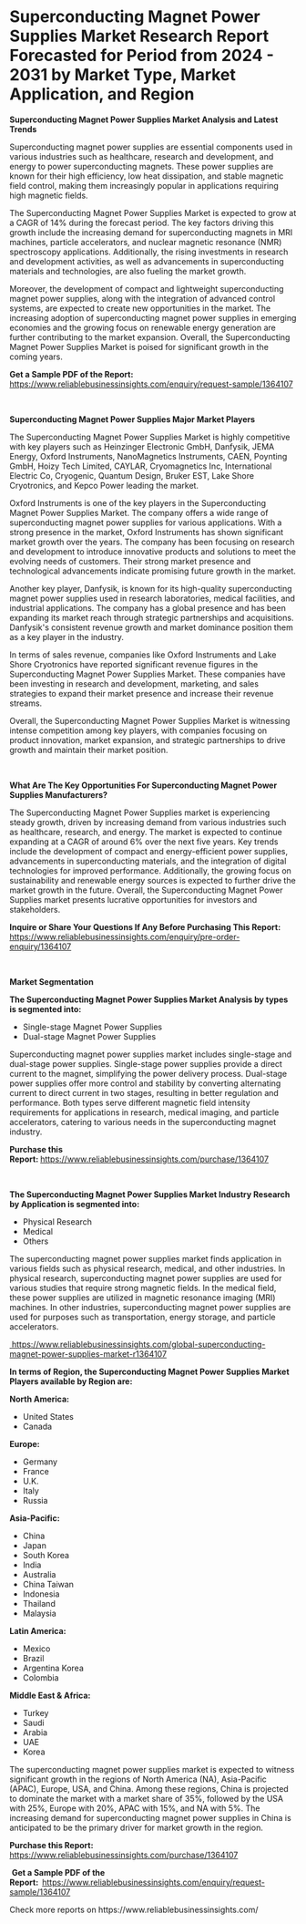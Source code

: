 <p><h1>Superconducting Magnet Power Supplies Market Research Report Forecasted for Period from 2024 -  2031 by Market Type, Market Application, and Region</h1></p><p><strong>Superconducting Magnet Power Supplies Market Analysis and Latest Trends</strong></p>
<p><p>Superconducting magnet power supplies are essential components used in various industries such as healthcare, research and development, and energy to power superconducting magnets. These power supplies are known for their high efficiency, low heat dissipation, and stable magnetic field control, making them increasingly popular in applications requiring high magnetic fields.</p><p>The Superconducting Magnet Power Supplies Market is expected to grow at a CAGR of 14% during the forecast period. The key factors driving this growth include the increasing demand for superconducting magnets in MRI machines, particle accelerators, and nuclear magnetic resonance (NMR) spectroscopy applications. Additionally, the rising investments in research and development activities, as well as advancements in superconducting materials and technologies, are also fueling the market growth.</p><p>Moreover, the development of compact and lightweight superconducting magnet power supplies, along with the integration of advanced control systems, are expected to create new opportunities in the market. The increasing adoption of superconducting magnet power supplies in emerging economies and the growing focus on renewable energy generation are further contributing to the market expansion. Overall, the Superconducting Magnet Power Supplies Market is poised for significant growth in the coming years.</p></p>
<p><strong>Get a Sample PDF of the Report:&nbsp;</strong> <a href="https://www.reliablebusinessinsights.com/enquiry/request-sample/1364107">https://www.reliablebusinessinsights.com/enquiry/request-sample/1364107</a></p>
<p>&nbsp;</p>
<p><strong>Superconducting Magnet Power Supplies Major Market Players</strong></p>
<p><p>The Superconducting Magnet Power Supplies Market is highly competitive with key players such as Heinzinger Electronic GmbH, Danfysik, JEMA Energy, Oxford Instruments, NanoMagnetics Instruments, CAEN, Poynting GmbH, Hoizy Tech Limited, CAYLAR, Cryomagnetics Inc, International Electric Co, Cryogenic, Quantum Design, Bruker EST, Lake Shore Cryotronics, and Kepco Power leading the market.</p><p>Oxford Instruments is one of the key players in the Superconducting Magnet Power Supplies Market. The company offers a wide range of superconducting magnet power supplies for various applications. With a strong presence in the market, Oxford Instruments has shown significant market growth over the years. The company has been focusing on research and development to introduce innovative products and solutions to meet the evolving needs of customers. Their strong market presence and technological advancements indicate promising future growth in the market.</p><p>Another key player, Danfysik, is known for its high-quality superconducting magnet power supplies used in research laboratories, medical facilities, and industrial applications. The company has a global presence and has been expanding its market reach through strategic partnerships and acquisitions. Danfysik's consistent revenue growth and market dominance position them as a key player in the industry.</p><p>In terms of sales revenue, companies like Oxford Instruments and Lake Shore Cryotronics have reported significant revenue figures in the Superconducting Magnet Power Supplies Market. These companies have been investing in research and development, marketing, and sales strategies to expand their market presence and increase their revenue streams.</p><p>Overall, the Superconducting Magnet Power Supplies Market is witnessing intense competition among key players, with companies focusing on product innovation, market expansion, and strategic partnerships to drive growth and maintain their market position.</p></p>
<p>&nbsp;</p>
<p><strong>What Are The Key Opportunities For Superconducting Magnet Power Supplies Manufacturers?</strong></p>
<p><p>The Superconducting Magnet Power Supplies market is experiencing steady growth, driven by increasing demand from various industries such as healthcare, research, and energy. The market is expected to continue expanding at a CAGR of around 6% over the next five years. Key trends include the development of compact and energy-efficient power supplies, advancements in superconducting materials, and the integration of digital technologies for improved performance. Additionally, the growing focus on sustainability and renewable energy sources is expected to further drive the market growth in the future. Overall, the Superconducting Magnet Power Supplies market presents lucrative opportunities for investors and stakeholders.</p></p>
<p><strong>Inquire or Share Your Questions If Any Before Purchasing This Report:</strong> <a href="https://www.reliablebusinessinsights.com/enquiry/pre-order-enquiry/1364107">https://www.reliablebusinessinsights.com/enquiry/pre-order-enquiry/1364107</a></p>
<p>&nbsp;</p>
<p><strong>Market Segmentation</strong></p>
<p><strong>The Superconducting Magnet Power Supplies Market Analysis by types is segmented into:</strong></p>
<p><ul><li>Single-stage Magnet Power Supplies</li><li>Dual-stage Magnet Power Supplies</li></ul></p>
<p><p>Superconducting magnet power supplies market includes single-stage and dual-stage power supplies. Single-stage power supplies provide a direct current to the magnet, simplifying the power delivery process. Dual-stage power supplies offer more control and stability by converting alternating current to direct current in two stages, resulting in better regulation and performance. Both types serve different magnetic field intensity requirements for applications in research, medical imaging, and particle accelerators, catering to various needs in the superconducting magnet industry.</p></p>
<p><strong>Purchase this Report:&nbsp;</strong><a href="https://www.reliablebusinessinsights.com/purchase/1364107">https://www.reliablebusinessinsights.com/purchase/1364107</a></p>
<p>&nbsp;</p>
<p><strong>The Superconducting Magnet Power Supplies Market Industry Research by Application is segmented into:</strong></p>
<p><ul><li>Physical Research</li><li>Medical</li><li>Others</li></ul></p>
<p><p>The superconducting magnet power supplies market finds application in various fields such as physical research, medical, and other industries. In physical research, superconducting magnet power supplies are used for various studies that require strong magnetic fields. In the medical field, these power supplies are utilized in magnetic resonance imaging (MRI) machines. In other industries, superconducting magnet power supplies are used for purposes such as transportation, energy storage, and particle accelerators.</p></p>
<p><a href="https://www.reliablebusinessinsights.com/global-superconducting-magnet-power-supplies-market-r1364107">&nbsp;https://www.reliablebusinessinsights.com/global-superconducting-magnet-power-supplies-market-r1364107</a></p>
<p><strong>In terms of Region, the Superconducting Magnet Power Supplies Market Players available by Region are:</strong></p>
<p>
    <p> <strong> North America: </strong>
        <ul>
            <li>United States</li>
            <li>Canada</li>
        </ul>
        </p> 
    <p> <strong> Europe: </strong>
        <ul>
            <li>Germany</li>
            <li>France</li>
            <li>U.K.</li>
            <li>Italy</li>
            <li>Russia</li>
        </ul>
        </p> 
    <p> <strong> Asia-Pacific: </strong>
        <ul>
            <li>China</li>
            <li>Japan</li>
            <li>South Korea</li>
            <li>India</li>
            <li>Australia</li>
            <li>China Taiwan</li>
            <li>Indonesia</li>
            <li>Thailand</li>
            <li>Malaysia</li>
        </ul>
        </p> 
    <p> <strong> Latin America: </strong>
        <ul>
            <li>Mexico</li>
            <li>Brazil</li>
            <li>Argentina Korea</li>
            <li>Colombia</li>
        </ul>
        </p> 
    <p> <strong> Middle East & Africa: </strong>
        <ul>
            <li>Turkey</li>
            <li>Saudi</li>
            <li>Arabia</li>
            <li>UAE</li>
            <li>Korea</li>
        </ul>
    </p>
    </p>
<p><p>The superconducting magnet power supplies market is expected to witness significant growth in the regions of North America (NA), Asia-Pacific (APAC), Europe, USA, and China. Among these regions, China is projected to dominate the market with a market share of 35%, followed by the USA with 25%, Europe with 20%, APAC with 15%, and NA with 5%. The increasing demand for superconducting magnet power supplies in China is anticipated to be the primary driver for market growth in the region.</p></p>
<p><strong>Purchase this Report: </strong><a href="https://www.reliablebusinessinsights.com/purchase/1364107">https://www.reliablebusinessinsights.com/purchase/1364107</a></p>
<p>&nbsp;<strong>Get a Sample PDF of the Report:&nbsp;&nbsp;</strong><a href="https://www.reliablebusinessinsights.com/enquiry/request-sample/1364107">https://www.reliablebusinessinsights.com/enquiry/request-sample/1364107</a></p>
<p><strong></strong></p>
<p>Check more reports on https://www.reliablebusinessinsights.com/</p>